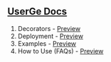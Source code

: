 ## [UserGe Docs](https://theuserge.github.io/)
1. Decorators - [Preview](https://theuserge.github.io/decorators)
2. Deployment - [Preview](https://theuserge.github.io/deployment)
3. Examples - [Preview](https://theuserge.github.io/examples)
4. How to Use (FAQs) - [Preview](https://theuserge.github.io/faq)
